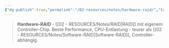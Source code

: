 ```yaml
---
{"dg-publish":true,"permalink":"/02-resources/notes/hardware-raid/","tags":["raid/implementation","informatik/hardware"],"noteIcon":"","updated":"2025-10-29T12:59:06.476+01:00"}
---
```


>**Hardware-RAID** - [[02 - RESOURCES/Notes/RAID\|RAID]] mit eigenem Controller-Chip.
Beste Performance, CPU-Entlastung - teurer als [[02 - RESOURCES/Notes/Software-RAID\|Software-RAID]], Controller-abhängig.